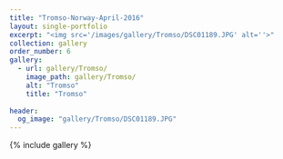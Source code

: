```yaml
---
title: "Tromso-Norway-April-2016"
layout: single-portfolio
excerpt: "<img src='/images/gallery/Tromso/DSC01189.JPG' alt=''>"
collection: gallery
order_number: 6
gallery:
  - url: gallery/Tromso/
    image_path: gallery/Tromso/
    alt: "Tromso"
    title: "Tromso"
    
header:
  og_image: "gallery/Tromso/DSC01189.JPG"
---
```

{% include gallery %}
